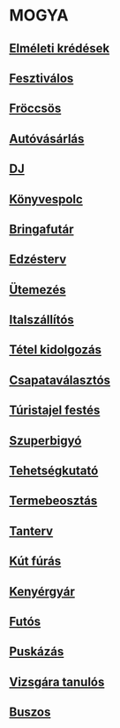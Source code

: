 # MOGYA

## [Elméleti krédések](https://github.com/bricsi0000000000000/mogya/tree/master/elmeletikerdesek)

## [Fesztiválos](https://github.com/bricsi0000000000000/mogya/tree/master/fesztivalok)

## [Fröccsös](https://github.com/bricsi0000000000000/mogya/tree/master/froccsos)

## [Autóvásárlás](https://github.com/bricsi0000000000000/mogya/tree/master/autovasarlas)

## [DJ](https://github.com/bricsi0000000000000/mogya/tree/master/dj)

## [Könyvespolc](https://github.com/bricsi0000000000000/mogya/tree/master/konyvespolc)

## [Bringafutár](https://github.com/bricsi0000000000000/mogya/tree/master/bringafutar)

## [Edzésterv](https://github.com/bricsi0000000000000/mogya/tree/master/edzesterv)

## [Ütemezés](https://github.com/bricsi0000000000000/mogya/tree/master/utemezes)

## [Italszállítós](https://github.com/bricsi0000000000000/mogya/tree/master/italszallitos)

## [Tétel kidolgozás](https://github.com/bricsi0000000000000/mogya/tree/master/tetelkidolgozas)

## [Csapataválasztós](https://github.com/bricsi0000000000000/mogya/tree/master/csapatvalasztos)

## [Túristajel festés](https://github.com/bricsi0000000000000/mogya/tree/master/turistajelfestes)

## [Szuperbigyó](https://github.com/bricsi0000000000000/mogya/tree/master/szuperbigyo)

## [Tehetségkutató](https://github.com/bricsi0000000000000/mogya/tree/master/tehetsegkutato)

## [Termebeosztás](https://github.com/bricsi0000000000000/mogya/tree/master/terembeosztas)

## [Tanterv](https://github.com/bricsi0000000000000/mogya/tree/master/tanterv)

## [Kút fúrás](https://github.com/bricsi0000000000000/mogya/tree/master/kutfuras)

## [Kenyérgyár](https://github.com/bricsi0000000000000/mogya/tree/master/kenyergyar)

## [Futós](https://github.com/bricsi0000000000000/mogya/tree/master/futos)

## [Puskázás](https://github.com/bricsi0000000000000/mogya/tree/master/puskazas)

## [Vizsgára tanulós](https://github.com/bricsi0000000000000/mogya/tree/master/vizsgaratanulos)

## [Buszos](https://github.com/bricsi0000000000000/mogya/tree/master/busz)
